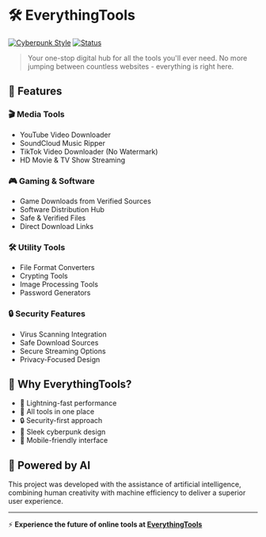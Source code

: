 # 🛠️ EverythingTools

[![Cyberpunk Style](https://img.shields.io/badge/style-cyberpunk-purple.svg)](https://github.com/unknownxym/Everything-Tool)
[![Status](https://img.shields.io/badge/status-active-success.svg)](https://github.com/unknownxym/Everything-Tool)

> Your one-stop digital hub for all the tools you'll ever need. No more jumping between countless websites - everything is right here.

## 🌟 Features

### 🎬 Media Tools
- YouTube Video Downloader
- SoundCloud Music Ripper
- TikTok Video Downloader (No Watermark)
- HD Movie & TV Show Streaming

### 🎮 Gaming & Software
- Game Downloads from Verified Sources
- Software Distribution Hub
- Safe & Verified Files
- Direct Download Links

### 🛠️ Utility Tools
- File Format Converters
- Crypting Tools
- Image Processing Tools
- Password Generators

### 🔒 Security Features
- Virus Scanning Integration
- Safe Download Sources
- Secure Streaming Options
- Privacy-Focused Design

## 💫 Why EverythingTools?
- 🚀 Lightning-fast performance
- 🎯 All tools in one place
- 🔒 Security-first approach
- 🎨 Sleek cyberpunk design
- 📱 Mobile-friendly interface

## 🤖 Powered by AI
This project was developed with the assistance of artificial intelligence, combining human creativity with machine efficiency to deliver a superior user experience.

---
⚡ **Experience the future of online tools at [EverythingTools](https://github.com/unknownxym/Everything-Tool)**
